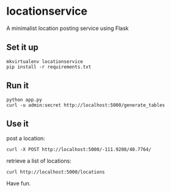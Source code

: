 locationservice
===============

A minimalist location posting service using Flask

Set it up
---------

    mkvirtualenv locationservice
    pip install -r requirements.txt

Run it 
------

    python app.py
    curl -u admin:secret http://localhost:5000/generate_tables

Use it
------

post a location:

    curl -X POST http://localhost:5000/-111.9208/40.7764/

retrieve a list of locations:

    curl http://localhost:5000/locations
    
    
Have fun.
